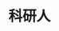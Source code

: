 ---
description: 看得出来，真是科研人的思路，以为既然物理规律不会骗他，人也不会。
layout: post
results:
- primaryGenreName: Productivity
  version: '1.0'
  genreIds:
  - '6007'
  - '6017'
  formattedPrice: 免费
  artworkUrl60: http://is5.mzstatic.com/image/thumb/Purple49/v4/a0/49/bd/a049bdde-178d-9026-a712-dab4d1104ed9/source/60x60bb.jpg
  userRatingCountForCurrentVersion: 4
  minimumOsVersion: '9.0'
  appletvScreenshotUrls: &a []
  sellerName: Shanghai XiaoGuo technology Co., Ltd
  supportedDevices:
  - iPad2Wifi
  - iPad23G
  - iPhone4S
  - iPadThirdGen
  - iPadThirdGen4G
  - iPhone5
  - iPodTouchFifthGen
  - iPadFourthGen
  - iPadFourthGen4G
  - iPadMini
  - iPadMini4G
  - iPhone5c
  - iPhone5s
  - iPhone6
  - iPhone6Plus
  - iPodTouchSixthGen
  genres:
  - 效率
  - 教育
  currentVersionReleaseDate: '2016-04-26T23:58:51Z'
  trackName: 科研人
  isVppDeviceBasedLicensingEnabled: true
  description: '"科研人app"是一款专为科研人员设计开发的社交和服务类软件。通过该款app，您可以轻松地找到各个研究领域的学者和研究人员，打造自己的线上学术圈；并可通过即时聊天和话题讨论等多种方式开展学术交流；在"服务"板块，您可轻松查找感兴趣的科研项目，更多服务类功能将不断迭代更新。科研人，期待您的加入！'
  price: 0
  trackId: 1105488180
  releaseDate: '2016-04-26T23:58:51Z'
  advisories: *a
  screenshotUrls:
  - http://a4.mzstatic.com/us/r30/Purple49/v4/28/15/62/281562b8-fc80-19bb-c76e-0e852ff1c4ec/screen1136x1136.jpeg
  - http://a5.mzstatic.com/us/r30/Purple1/v4/c1/1b/21/c11b21ce-9951-dfae-8427-16d9cca46a9f/screen1136x1136.jpeg
  - http://a2.mzstatic.com/us/r30/Purple1/v4/0e/9a/b2/0e9ab29c-85d6-2f91-2d18-e3a05428b3b8/screen1136x1136.jpeg
  - http://a1.mzstatic.com/us/r30/Purple1/v4/42/49/bb/4249bb57-d3ae-5310-2ab5-7be4f558ec61/screen1136x1136.jpeg
  - http://a1.mzstatic.com/us/r30/Purple49/v4/30/67/16/30671604-c7f7-1a5f-cf2d-e1bc5535bb22/screen1136x1136.jpeg
  artistViewUrl: https://itunes.apple.com/cn/developer/xiaoguo-tech/id1105488179?uo=4
  primaryGenreId: 6007
  averageUserRatingForCurrentVersion: 5
  kind: software
  fileSizeBytes: '43120118'
  sellerUrl: http://www.xinhuoliaoyuan.com/
  trackContentRating: 4+
  bundleId: WangLin.MasterMonk
  contentAdvisoryRating: 4+
  trackCensoredName: 科研人
  isGameCenterEnabled: false
  artistName: Xiaoguo Tech
  languageCodesISO2A:
  - ZH
  features: *a
  wrapperType: software
  artworkUrl512: http://is5.mzstatic.com/image/thumb/Purple49/v4/a0/49/bd/a049bdde-178d-9026-a712-dab4d1104ed9/source/512x512bb.jpg
  artworkUrl100: http://is5.mzstatic.com/image/thumb/Purple49/v4/a0/49/bd/a049bdde-178d-9026-a712-dab4d1104ed9/source/100x100bb.jpg
  trackViewUrl: https://geo.itunes.apple.com/cn/app/ke-yan-ren/id1105488180?mt=8&uo=4
  artistId: 1105488179
  currency: CNY
  ipadScreenshotUrls: *a
category: 效率
tags: tag1
resultCount: 1
title: 科研人

---